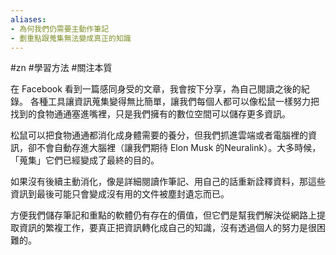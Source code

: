 ```yaml
---
aliases:
- 為何我們仍需要主動作筆記
- 劃重點跟蒐集無法變成真正的知識
---
```


#zn #學習方法 #關注本質 

在 Facebook 看到一篇感同身受的文章，我會按下分享，為自己閱讀之後的紀錄。
各種工具讓資訊蒐集變得無比簡單，讓我們每個人都可以像松鼠一樣努力把找到的食物通通塞進嘴裡，只是我們擁有的數位空間可以儲存更多資訊。

松鼠可以把食物通通都消化成身體需要的養分，但我們抓進雲端或者電腦裡的資訊，卻不會自動存進大腦裡（讓我們期待 Elon Musk 的Neuralink）。大多時候，「蒐集」它們已經變成了最終的目的。

如果沒有後續主動消化，像是詳細閱讀作筆記、用自己的話重新詮釋資料，那這些資訊到最後可能只會變成沒有用的文件被塵封遺忘而已。

方便我們儲存筆記和重點的軟體仍有存在的價值，但它們是幫我們解決從網路上提取資訊的繁複工作，要真正把資訊轉化成自己的知識，沒有透過個人的努力是很困難的。